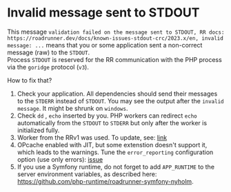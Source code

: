 # Invalid message sent to STDOUT

This message `validation failed on the message sent to STDOUT, RR docs: https://roadrunner.dev/docs/known-issues-stdout-crc/2023.x/en, invalid message: ...` means that you or some application sent a non-correct message (raw) to the `STDOUT`.  
Process `STDOUT` is reserved for the RR communication with the PHP process via the `goridge` protocol (`v3`).

How to fix that?  

1. Check your application. All dependencies should send their messages to the `STDERR` instead of `STDOUT`. You may see the output after the `invalid message`. It might be shrunk on `windows`.
2. Check `dd` , `echo` inserted by you. PHP workers can redirect `echo` automatically from the `STDOUT` to `STDERR` but only after the worker is initialized fully.
3. Worker from the RRv1 was used. To update, see: [link](../integration/migration.md)
4. OPcache enabled with JIT, but some extenstion doesn't support it, which leads to the warnings. Tune the `error_reporting` configuration option (use only errors): [issue](https://github.com/roadrunner-server/roadrunner/issues/1306)
5. If you use a Symfony runtime, do not forget to add `APP_RUNTIME` to the server environment variables, as described here: https://github.com/php-runtime/roadrunner-symfony-nyholm.
